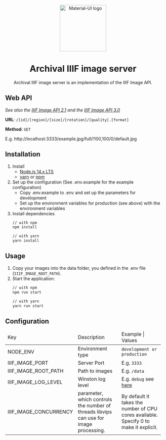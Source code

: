 <p align="center">
  <a href="https://material-ui.com/" rel="noopener" target="_blank"><img width="150" src="https://archival-iiif.github.io/logos/iiif.png" alt="Material-UI logo"></a>
</p>

<h1 align="center">Archival IIIF image server</h1>

<div align="center">Archival IIIF image server is an implementation of the IIIF Image API.
</div>

## Web API

_See also the [IIIF Image API 2.1](https://iiif.io/api/image/2.1/) 
and the [IIIF Image API 3.0](https://iiif.io/api/image/3.0/)_

**URL**: `/[id]/[region]/[size]/[rotation]/[quality].[format]`

**Method**: `GET`

E.g. http://localhost:3333/example.jpg/full/!100,100/0/default.jpg

## Installation

1. Install
    * [Node.js 14.x LTS](https://nodejs.org/en)
    * [yarn](https://yarnpkg.com) or [npm](https://www.npmjs.com)
2. Set up the configuration (See .env.example for the example configuration)
    * Copy .env.example to .env and set up the parameters for development
    * Set up the environment variables for production (see above)
    with the environment variables
3. Install dependencies
   ```sh
   // with npm
   npm install
   
   // with yarn
   yarn install
   ```
   
## Usage

1. Copy your images into the data folder, you defined in the .env file (`IIIF_IMAGE_ROOT_PATH`).
2. Start the application:
   ```sh
   // with npm
   npm run start
   
   // with yarn
   yarn run start
   ```

## Configuration

<table>
    <thead>
        <tr>
            <td>Key</td>
            <td>Description</td>
            <td>Example | Values</td>
        </tr>
    </thead>
    <tbody>
        <tr>
            <td>NODE_ENV</td>
            <td>Environment type</td>
            <td><code>development or production</code></td>
        </tr>
        <tr>
            <td>IIIF_IMAGE_PORT</td>
            <td>Server Port</td>
            <td>E.g. <code>3333</code></td>
        </tr>
        <tr>
            <td>IIIF_IMAGE_ROOT_PATH</td>
            <td>Path to images</td>
            <td>E.g. <code>/data</code></td>
        </tr>
        <tr>
            <td>IIIF_IMAGE_LOG_LEVEL</td>
            <td>Winston log level</td>
            <td>E.g. <code>debug</code> see <a href="https://github.com/winstonjs/winston#logging-levels">here</a></td>
        </tr>
        <tr>
            <td>IIIF_IMAGE_CONCURRENCY</td>
            <td>parameter, which controls the number of threads libvips can use for image processing.</td>
            <td>By default it takes the number of CPU cores available. Specify 0 to make it explicit.</td>
        </tr>
    </tbody>
</table>
